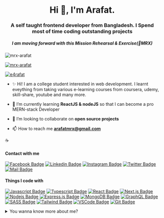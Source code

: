 <h1 align="center">Hi 👋, I'm Arafat.</h1>
<h3 align="center">A self taught frontend developer from Bangladesh. I Spend most of time coding outstanding projects</h3>
<h5 align="center">I am moving forward with this Mission Rehearsal & Exercise(💪MRX) </h5>



<p align="left"> <img src="https://komarev.com/ghpvc/?username=mrx-arafat&label=Profile%20views&color=0e75b6&style=flat" alt="mrx-arafat" /> </p>

<p align="left"> <a href="https://github.com/ryo-ma/github-profile-trophy"><img src="https://github-profile-trophy.vercel.app/?username=mrx-arafat" alt="mrx-arafat" /></a> </p>

<p align="left"> <a href="https://twitter.com/e4rafat" target="blank"><img src="https://img.shields.io/twitter/follow/e4rafat?logo=twitter&style=for-the-badge" alt="e4rafat" /></a> </p>



- ✨ Hi! I am a college student interested in web development. I learnt eveything from taking various e-learning courses from coursera, udemy, skill-share, youtube and many more.

- 🌱 I’m currently learning **ReactJS & nodeJS** so that I can become a pro MERN-stack Developer 

- 👯 I’m looking to collaborate on **open source projects**

- 📫 How to reach me **arafatmrx@gmail.com**


:coffee: &emsp; 
#### Contact with me 

[![Facebook Badge](https://img.shields.io/badge/Facebook-1877F2?style=for-the-badge&logo=facebook&logoColor=white)](https://facebook.com/e4rafat) [![Linkedin Badge](https://img.shields.io/badge/LinkedIn-0077B5?style=for-the-badge&logo=linkedin&logoColor=white)](https://www.linkedin.com/in/e4rafat/) [![Instagram Badge](https://img.shields.io/badge/Instagram-E4405F?style=for-the-badge&logo=instagram&logoColor=white)](https://instagram.com/e4rafat) [![Twitter Badge](https://img.shields.io/badge/Twitter-1DA1F2?style=for-the-badge&logo=twitter&logoColor=white)](https://twitter.com/e4rafat) [![Mail Badge](https://img.shields.io/badge/Gmail-D14836?style=for-the-badge&logo=gmail&logoColor=white)](mailto:arafatmrx@gmail.com)


#### Things I code with

[![Javascript Badge](https://img.shields.io/badge/-Javascript-F0DB4F?style=for-the-badge&labelColor=black&logo=javascript&logoColor=F0DB4F)](#) [![Typescript Badge](https://img.shields.io/badge/-Typescript-007acc?style=for-the-badge&labelColor=black&logo=typescript&logoColor=007acc)](#) [![React Badge](https://img.shields.io/badge/-React-61DBFB?style=for-the-badge&labelColor=black&logo=react&logoColor=61DBFB)](#) [![Next.js Badge](https://img.shields.io/badge/next.js-000000?style=for-the-badge&logo=nextdotjs&logoColor=white)](#) [![Nodejs Badge](https://img.shields.io/badge/-Nodejs-3C873A?style=for-the-badge&labelColor=black&logo=node.js&logoColor=3C873A)](#) [![Express.js Badge](https://img.shields.io/badge/Express.js-000000?style=for-the-badge&logo=express&logoColor=white)](#) [![MongoDB Badge](https://img.shields.io/badge/MongoDB-4EA94B?style=for-the-badge&logo=mongodb&logoColor=white)](#) [![GraphQL Badge](https://img.shields.io/badge/-GraphQl-e535ab?style=for-the-badge&labelColor=black&logo=node.js&logoColor=e535ab)](#) [![SASS Badge](https://img.shields.io/badge/Sass-CC6699?style=for-the-badge&logo=sass&logoColor=white)](#) [![Tailwind Badge](https://img.shields.io/badge/Tailwind%20CSS-092749?style=for-the-badge&logo=tailwindcss&logoColor=06B6D4&labelColor=000000)](#) [![VSCode Badge](https://img.shields.io/badge/Visual_Studio-5C2D91?style=for-the-badge&logo=visual%20studio&logoColor=white)](#) [![Git Badge](https://img.shields.io/badge/Git-F05032?style=for-the-badge&logo=git&logoColor=white)](#)

<details>
<summary>
  You wanna know more about me?
</summary>

<br >

I love to work with new ideas. I just want to explore more and more 



#### Github Stats

![Arafat's github stats](https://github-readme-stats.vercel.app/api?username=mrx-arafat&count_private=true&theme=tokyonight&hide=contribs,prs)

</details>
